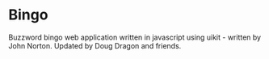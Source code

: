 # Bingo
Buzzword bingo web application written in javascript using uikit - written by John Norton. Updated by Doug Dragon and friends.
